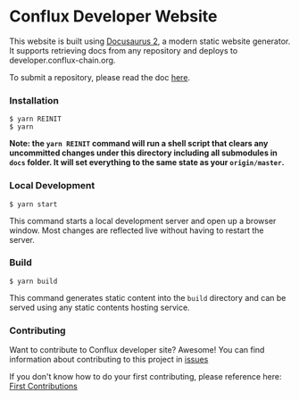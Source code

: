 # Conflux Developer Website

This website is built using [Docusaurus 2](https://v2.docusaurus.io/), a modern
static website generator. It supports retrieving docs from any repository and
deploys to developer.conflux-chain.org.

To submit a repository, please read the doc [here](./docs/submit-a-repo.md).

### Installation

```
$ yarn REINIT
$ yarn
```

**Note: the `yarn REINIT` command will run a shell script that clears any
uncommitted changes under this directory including all submodules in `docs`
folder. It will set everything to the same state as your `origin/master`.** 

### Local Development

```
$ yarn start
```

This command starts a local development server and open up a browser window.
Most changes are reflected live without having to restart the server.

### Build

```
$ yarn build
```

This command generates static content into the `build` directory and can be
served using any static contents hosting service.

### Contributing

Want to contribute to Conflux developer site? Awesome! You can find information about
contributing to this project in
[issues](https://github.com/Conflux-Chain/conflux-developer-site/issues)

If you don't know how to do your first contributing, please reference here: [First
Contributions](https://github.com/firstcontributions/first-contributions)

